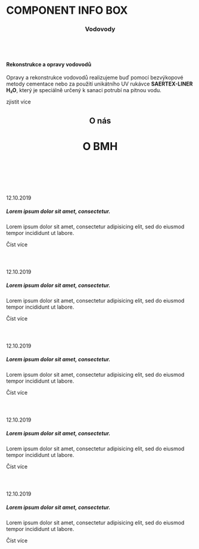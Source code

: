 
<h1>COMPONENT INFO BOX</h1>

<div class="info-box info-box--image-left info-box--white info-box--image-big">
    <header class="info-box__header">
        <h3 class="info-box__title">Vodovody</h3>
    </header>
    <img class="info-box__img" src="/img/frontpage/3.png" alt=""/>
    <main class="info-box__content">
        <h4 class="info-box__content__header">Rekonstrukce a opravy vodovodů</h4>
        <p class="info-box__content__text">Opravy a rekonstrukce vodovodů realizujeme buď pomocí bezvýkopové metody cementace nebo za použití unikátního UV rukávce <b>SAERTEX-LINER H₂O</b>, který je speciálně určený k sanaci potrubí na pitnou vodu.</p>
        <a class="info-box__content__cta">zjistit více</a>
    </main>
</div>

<header class="page-header page-header--centered">
    <h2 class="page-header__subtitle">O nás</h2>
    <h1 class="page-header__title">O BMH</h1>
</header>

<div class="blogpost-preview blogpost-preview--big blogpost-preview--blue">
    <header class="blogpost-preview__header">
        <img  class="blogpost-preview__img" src="/img/frontpage/3.png" alt="">
    </header>
    <main class="blogpost-preview__content">
        <span class="blogpost-preview__date">12.10.2019</span>
        <h5 class="blogpost-preview__title">Lorem ipsum dolor sit amet, consectetur.</h5>
        <p class="blogpost-preview__text">Lorem ipsum dolor sit amet, consectetur adipisicing elit, sed do eiusmod tempor incididunt ut labore.</p>
        <a class="blogpost-preview__link">Číst více</a>
    </main>
</div>

<div class="blogpost-preview blogpost-preview--small blogpost-preview--white">
    <header class="blogpost-preview__header">
        <img  class="blogpost-preview__img" src="/img/frontpage/3.png" alt="">
    </header>
    <main class="blogpost-preview__content">
        <span class="blogpost-preview__date">12.10.2019</span>
        <h5 class="blogpost-preview__title">Lorem ipsum dolor sit amet, consectetur.</h5>
        <p class="blogpost-preview__text">Lorem ipsum dolor sit amet, consectetur adipisicing elit, sed do eiusmod tempor incididunt ut labore.</p>
        <a class="blogpost-preview__link">Číst více</a>
    </main>
</div>

<div class="blog-preview">
    <div class="blogpost-preview blogpost-preview--big blogpost-preview--blue">
        <header class="blogpost-preview__header">
            <img  class="blogpost-preview__img" src="/img/frontpage/3.png" alt="">
        </header>
        <main class="blogpost-preview__content">
            <span class="blogpost-preview__date">12.10.2019</span>
            <h5 class="blogpost-preview__title">Lorem ipsum dolor sit amet, consectetur.</h5>
            <p class="blogpost-preview__text">Lorem ipsum dolor sit amet, consectetur adipisicing elit, sed do eiusmod tempor incididunt ut labore.</p>
            <a class="blogpost-preview__link">Číst více</a>
        </main>
    </div>
    <div class="blog-preview__double-box">
        <div class="blogpost-preview blogpost-preview--small blogpost-preview--white">
            <header class="blogpost-preview__header">
                <img  class="blogpost-preview__img" src="/img/frontpage/3.png" alt="">
            </header>
            <main class="blogpost-preview__content">
                <span class="blogpost-preview__date">12.10.2019</span>
                <h5 class="blogpost-preview__title">Lorem ipsum dolor sit amet, consectetur.</h5>
                <p class="blogpost-preview__text">Lorem ipsum dolor sit amet, consectetur adipisicing elit, sed do eiusmod tempor incididunt ut labore.</p>
                <a class="blogpost-preview__link">Číst více</a>
            </main>
        </div>
        <div class="blogpost-preview blogpost-preview--small blogpost-preview--white">
            <header class="blogpost-preview__header">
                <img  class="blogpost-preview__img" src="/img/frontpage/3.png" alt="">
            </header>
            <main class="blogpost-preview__content">
                <span class="blogpost-preview__date">12.10.2019</span>
                <h5 class="blogpost-preview__title">Lorem ipsum dolor sit amet, consectetur.</h5>
                <p class="blogpost-preview__text">Lorem ipsum dolor sit amet, consectetur adipisicing elit, sed do eiusmod tempor incididunt ut labore.</p>
                <a class="blogpost-preview__link">Číst více</a>
            </main>
        </div>
    </div>
</div>

<Reference name="LITOMYŠL" category="Města a obce" :isMedium="true" imageUrl="/img/reference/litomysl.png"/>

<Reference name="POLICIE ČESKÉ REPUBLIKY" category="Podniky a instituce" :isMedium="true" imageUrl="/img/reference/policiecr.png"/>

<Reference name="VEOLIA ČESKÁ REPUBLIKA" category="PROVOZOVATELÉ VAK" :isSmall="true" imageUrl="/img/reference/veolia.png"/>

<Reference name="SKANSKA A.S." category="Podniky a instituce" :isSmall="true" imageUrl="/img/reference/skanska.png"/>

<ReferencesSection/>

<section class="image-preview image-preview--single">
    <main class="image-preview__content">
        <img class="image-preview__img" src="/img/frontpage/9.png" alt=""/>
    </main>
</section>

<section class="image-preview image-preview--double">
    <main class="image-preview__content">
        <img class="image-preview__img" src="/img/frontpage/1.png" alt=""/>
        <img class="image-preview__img" src="/img/frontpage/1.png" alt=""/>
    </main>
</section>